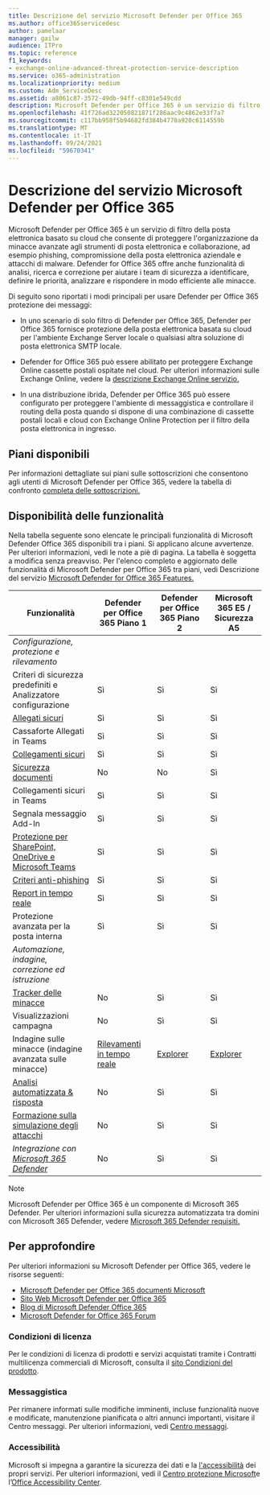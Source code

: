 ```yaml
---
title: Descrizione del servizio Microsoft Defender per Office 365
ms.author: office365servicedesc
author: pamelaar
manager: gailw
audience: ITPro
ms.topic: reference
f1_keywords:
- exchange-online-advanced-threat-protection-service-description
ms.service: o365-administration
ms.localizationpriority: medium
ms.custom: Adm_ServiceDesc
ms.assetid: a8061c87-3572-49db-94ff-c8301e549cdd
description: Microsoft Defender per Office 365 è un servizio di filtro della posta elettronica basato su cloud che consente di proteggere l'organizzazione da malware e virus sconosciuti fornendo una protezione zero-day affidabile e include funzionalità per proteggere l'organizzazione da collegamenti dannosi in tempo reale.
ms.openlocfilehash: 41f726ad322050821871f286aac9c4862e33f7a7
ms.sourcegitcommit: c117bb958f5b94682fd384b4770a920c6114559b
ms.translationtype: MT
ms.contentlocale: it-IT
ms.lasthandoff: 09/24/2021
ms.locfileid: "59670341"
---
```

# <a name="microsoft-defender-for-office-365-service-description"></a>Descrizione del servizio Microsoft Defender per Office 365

Microsoft Defender per Office 365 è un servizio di filtro della posta elettronica basato su cloud che consente di proteggere l'organizzazione da minacce avanzate agli strumenti di posta elettronica e collaborazione, ad esempio phishing, compromissione della posta elettronica aziendale e attacchi di malware. Defender for Office 365 offre anche funzionalità di analisi, ricerca e correzione per aiutare i team di sicurezza a identificare, definire le priorità, analizzare e rispondere in modo efficiente alle minacce.

Di seguito sono riportati i modi principali per usare Defender per Office 365 protezione dei messaggi:

- In uno scenario di solo filtro di Defender per Office 365, Defender per Office 365 fornisce protezione della posta elettronica basata su cloud per l'ambiente Exchange Server locale o qualsiasi altra soluzione di posta elettronica SMTP locale.

- Defender for Office 365 può essere abilitato per proteggere Exchange Online cassette postali ospitate nel cloud. Per ulteriori informazioni sulle Exchange Online, vedere la [descrizione Exchange Online servizio.](exchange-online-service-description/exchange-online-service-description.md)

- In una distribuzione ibrida, Defender per Office 365 può essere configurato per proteggere l'ambiente di messaggistica e controllare il routing della posta quando si dispone di una combinazione di cassette postali locali e cloud con Exchange Online Protection per il filtro della posta elettronica in ingresso.

## <a name="available-plans"></a>Piani disponibili

Per informazioni dettagliate sui piani sulle sottoscrizioni che consentono agli utenti di Microsoft Defender per Office 365, vedere la tabella di confronto [completa delle sottoscrizioni.](https://go.microsoft.com/fwlink/?linkid=2139145)

## <a name="feature-availability"></a>Disponibilità delle funzionalità

Nella tabella seguente sono elencate le principali funzionalità di Microsoft Defender Office 365 disponibili tra i piani. Si applicano alcune avvertenze. Per ulteriori informazioni, vedi le note a piè di pagina. La tabella è soggetta a modifica senza preavviso. Per l'elenco completo e aggiornato delle funzionalità di Microsoft Defender per Office 365 tra piani, vedi Descrizione del servizio [Microsoft Defender for Office 365 Features.](microsoft-defender-for-office-365-features.md)

| Funzionalità | Defender per Office 365 Piano 1 | Defender per Office 365 Piano 2 | Microsoft 365 E5 / Sicurezza A5 |
|---------|--------------------------------|--------------------------------|--------------------------------|
| *Configurazione, protezione e rilevamento* | | | |
| Criteri di sicurezza predefiniti e Analizzatore configurazione | Sì | Sì | Sì |
| [Allegati sicuri](microsoft-defender-for-office-365-features.md#safe-attachments) | Sì | Sì | Sì |
| Cassaforte Allegati in Teams | Sì | Sì | Sì |
| [Collegamenti sicuri](microsoft-defender-for-office-365-features.md#safe-links) | Sì | Sì | Sì |
| [Sicurezza documenti](microsoft-defender-for-office-365-features.md#safe-documents) | No | No | Sì |
| Collegamenti sicuri in Teams | Sì | Sì | Sì |
| Segnala messaggio Add-In | Sì | Sì | Sì |
| [Protezione per SharePoint, OneDrive e Microsoft Teams](microsoft-defender-for-office-365-features.md#protection-for-sharepoint-onedrive-and-microsoft-teams) | Sì | Sì | Sì |
| [Criteri anti-phishing](microsoft-defender-for-office-365-features.md#anti-phishing-policies) | Sì | Sì | Sì |
| [Report in tempo reale](microsoft-defender-for-office-365-features.md#real-time-reports) | Sì | Sì | Sì |
| Protezione avanzata per la posta interna | Sì | Sì | Sì |
| *Automazione, indagine, correzione ed istruzione* | | | |
| [Tracker delle minacce](microsoft-defender-for-office-365-features.md#threat-trackers) | No | Sì | Sì |
| Visualizzazioni campagna | No | Sì | Sì |
| Indagine sulle minacce (indagine avanzata sulle minacce) | [Rilevamenti in tempo reale](microsoft-defender-for-office-365-features.md#real-time-detections) | [Explorer](microsoft-defender-for-office-365-features.md#threat-explorer) | [Explorer](microsoft-defender-for-office-365-features.md#threat-explorer) |
| [Analisi automatizzata & risposta](microsoft-defender-for-office-365-features.md#automated-investigation--response) | No | Sì | Sì |
| [Formazione sulla simulazione degli attacchi](microsoft-defender-for-office-365-features.md#attack-simulation-training) | No | Sì | Sì |
| *Integrazione con [Microsoft 365 Defender](/microsoft-365/security/defender/microsoft-365-defender)* | No | Sì | Sì |

> [!NOTE]
> Microsoft Defender per Office 365 è un componente di Microsoft 365 Defender. Per ulteriori informazioni sulla sicurezza automatizzata tra domini con Microsoft 365 Defender, vedere [Microsoft 365 Defender requisiti.](/microsoft-365/security/mtp/prerequisites)

## <a name="learn-more"></a>Per approfondire

Per ulteriori informazioni su Microsoft Defender per Office 365, vedere le risorse seguenti:

- [Microsoft Defender per Office 365 documenti Microsoft](/microsoft-365/security/office-365-security/defender-for-office-365)
- [Sito Web Microsoft Defender per Office 365](https://www.microsoft.com/security/business/threat-protection/office-365-defender)
- [Blog di Microsoft Defender Office 365](https://techcommunity.microsoft.com/t5/microsoft-defender-for-office/bg-p/MicrosoftDefenderforOffice365Blog)
- [Microsoft Defender for Office 365 Forum](https://techcommunity.microsoft.com/t5/microsoft-defender-for-office/bd-p/MicrosoftDefenderforOffice365)

### <a name="licensing-terms"></a>Condizioni di licenza

Per le condizioni di licenza di prodotti e servizi acquistati tramite i Contratti multilicenza commerciali di Microsoft, consulta il [sito Condizioni del prodotto](https://www.microsoft.com/licensing/terms/).

### <a name="messaging"></a>Messaggistica

Per rimanere informati sulle modifiche imminenti, incluse funzionalità nuove e modificate, manutenzione pianificata o altri annunci importanti, visitare il Centro messaggi. Per ulteriori informazioni, vedi [Centro messaggi](/microsoft-365/admin/manage/message-center).

### <a name="accessibility"></a>Accessibilità

Microsoft si impegna a garantire la sicurezza dei dati e la [l'accessibilità](https://www.microsoft.com/trust-center/compliance/accessibility) dei propri servizi. Per ulteriori informazioni, vedi il [Centro protezione Microsoft](https://www.microsoft.com/trust-center)e l’[Office Accessibility Center](https://support.office.com/article/ecab0fcf-d143-4fe8-a2ff-6cd596bddc6d).

